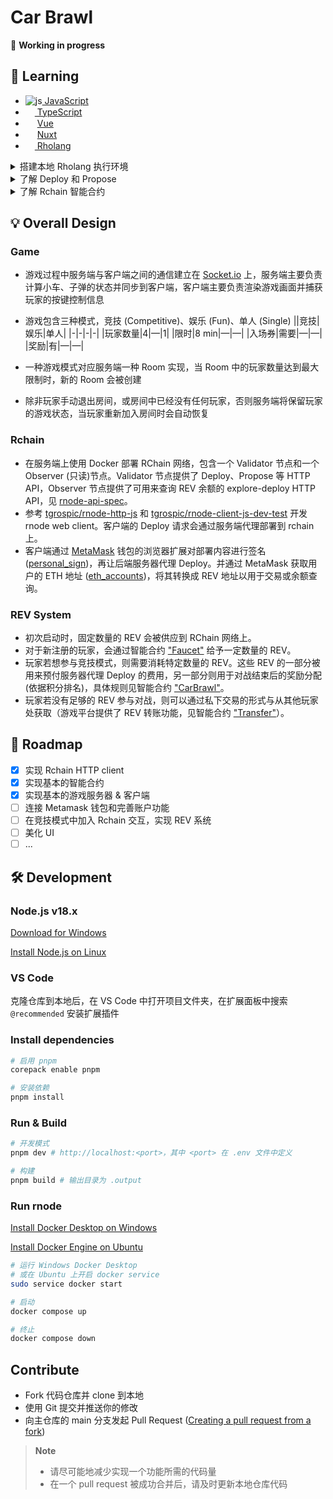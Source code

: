 # Car Brawl

🚧 **Working in progress**

## 📖 Learning

<ul>
  <li><img src="https://i.ibb.co/Qcs9FJD/js.png" alt="js" border="0"><a href="https://zh.javascript.info/"> JavaScript</a></li>
  <li><img src="https://www.typescriptlang.org/favicon-32x32.png?v=8944a05a8b601855de116c8a56d3b3ae" width=15><a href="https://www.typescriptlang.org/docs/"> TypeScript</a></li>
  <li><img src="https://cn.vuejs.org/logo.svg" width=15> <a href='https://cn.vuejs.org/guide/introduction.html'>Vue</a></li>
  <li><img src="https://img.icons8.com/?size=256&id=nvrsJYs7j9Vb&format=png" width=15> <a href="https://nuxt.com/docs/getting-started/introduction">Nuxt</a></li>
  <li><img width=15 src="https://s2.coinmarketcap.com/static/img/coins/64x64/2021.png"/><a href="https://github.com/JoshOrndorff/LearnRholangByExample/blob/master/README_CN.md"> Rholang</a></li>
</ul>

<details>
  <summary>搭建本地 Rholang 执行环境</summary>
  <div>
    <h4>方法一：</h4>
      <ol>
        <li>在 Windows 上安装 <a href="https://docs.docker.com/desktop/install/windows-install/">Docker</a> 并打开</li>
        <li>打开 VS Code 安装 Rholang 扩展</li>
        <li>在扩展设置中打开 Enable Docker，在 Rnode Docker Image 中输入 <code>rchain/rnode:v0.12.8</code></li>
        <li>打开 .rho 文件，Ctrl+S 保存，便可以在输出面板 [Rholang] 中看到执行结果
      </ol>
  </div>
  <div>
    <h4>方法二：</h4>
      <ol>
        <li>在 Windows 上安装 <a href="https://docs.docker.com/desktop/install/windows-install/">Docker</a> 并打开</li>
        <li>拉取 rnode 镜像 <code>docker pull rchain/rnode:v0.12.8</code></li>
        <li>创建 docker network <code>docker network create rnode-net</code></li>
        <li>运行 rnode 节点 <code>docker run -u root -it --rm --network rnode-net --name rnode -v "%cd%/":/data rchain/rnode:v0.12.8 run -s</code>，在当前终端中会显示 rnode 日志</li>
        <li>新建一个终端，创建命令别名 <code>doskey rnode=docker exec rnode /opt/docker/bin/rnode $*</code></li>
        <li>执行 .rho 文件 <code>rnode eval "file_path"</code> (路径格式：假如当前目录有个 hello.rho 文件，那么应该执行 <code>rnode eval /data/hello.rho</code>)</li>
        <li>在显示 rnode 日志的终端中可以看到执行结果</li>
      </ol>
    注意：<code>docker run</code> 命令创建的容器是一次性的，在运行命令的终端中按下 <code>Ctrl+C</code> 可以停止并删除容器。需要再次运行 rnode 时，先打开 Docker Desktop 应用，然后从第 4 步骤开始即可
  </div>
</details>

<details>
  <summary>了解 Deploy 和 Propose</summary>
  <ul>
    <li>可以将 Rholang 写的代码程序部署 (Deploy) 到 RChain 上运行</li>
    <li>要想执行 Deploy，部署者需要对部署的内容进行签名，且必须为所消耗的计算资源支付一定的费用</li>
    <li>任何拥有有效身份信息的人都可以成为部署者，这个身份信息一般指一对私钥和公钥</li>
    <li>在执行 Deploy 后，代码程序还没有被真正放到 RChain 区块链的区块上</li>
    <li>还需要一个验证者 (Validator) 节点 (RNode) 验证其有效性，然后由这个节点执行区块提议 (Propose)</li>
    <li>节点网络上的其他验证者接收到这个提议并达成共识之后，新区块才会被创建，代码程序才会被有效执行</li>
  <ul>
</details>

<details>
  <summary>了解 Rchain 智能合约</summary>
  <ul>
    <li>部署到区块上的 Rholang 代码程序可以定义合约 (contract)，rchain 的 contract 可以理解成一个“函数”</li>
    <li>在 contract 中可以定义和操纵表示状态的“变量”，可以创建子“函数”并根据条件执行</li>
    <li>部署的 contract 是公开的，任何部署者只需要获得 contract name 就可以在部署的代码中执行这个合约
  <ul>
</details>

## 💡 Overall Design

### Game

-   游戏过程中服务端与客户端之间的通信建立在 [Socket.io](https://socket.io/) 上，服务端主要负责计算小车、子弹的状态并同步到客户端，客户端主要负责渲染游戏画面并捕获玩家的按键控制信息
-   游戏包含三种模式，竞技 (Competitive)、娱乐 (Fun)、单人 (Single)
    ||竞技|娱乐|单人|
    |-|-|-|-|
    |玩家数量|4|—|1|
    |限时|8 min|—|—|
    |入场券|需要|—|—|
    |奖励|有|—|—|

-   一种游戏模式对应服务端一种 Room 实现，当 Room 中的玩家数量达到最大限制时，新的 Room 会被创建
-   除非玩家手动退出房间，或房间中已经没有任何玩家，否则服务端将保留玩家的游戏状态，当玩家重新加入房间时会自动恢复

### Rchain

-   在服务端上使用 Docker 部署 RChain 网络，包含一个 Validator 节点和一个 Observer (只读)节点。Validator 节点提供了 Deploy、Propose 等 HTTP API，Observer 节点提供了可用来查询 REV 余额的 explore-deploy HTTP API，见 [rnode-api-spec](https://web.archive.org/web/20210120073115/https://developer.rchain.coop/rnode-api)。
-   参考 [tgrospic/rnode-http-js](https://github.com/tgrospic/rnode-http-js) 和 [tgrospic/rnode-client-js-dev-test](https://github.com/tgrospic/rnode-client-js-dev-test) 开发 rnode web client。客户端的 Deploy 请求会通过服务端代理部署到 rchain 上。
-   客户端通过 [MetaMask](https://metamask.io/) 钱包的浏览器扩展对部署内容进行签名 ([personal_sign](https://docs.metamask.io/wallet/reference/personal_sign/))，再让后端服务器代理 Deploy。并通过 MetaMask 获取用户的 ETH 地址 ([eth_accounts](https://docs.metamask.io/wallet/reference/eth_accounts/))，将其转换成 REV 地址以用于交易或余额查询。

### REV System

-   初次启动时，固定数量的 REV 会被供应到 RChain 网络上。
-   对于新注册的玩家，会通过智能合约 ["Faucet"](./contracts/faucet.rho) 给予一定数量的 REV。
-   玩家若想参与竞技模式，则需要消耗特定数量的 REV。这些 REV 的一部分被用来预付服务器代理 Deploy 的费用，另一部分则用于对战结束后的奖励分配 (依据积分排名)，具体规则见智能合约 ["CarBrawl"](./contracts/game.rho)。
-   玩家若没有足够的 REV 参与对战，则可以通过私下交易的形式与从其他玩家处获取（游戏平台提供了 REV 转账功能，见智能合约 ["Transfer"](./contracts/transfer.rho)）。

## 🚩 Roadmap
- [x] 实现 Rchain HTTP client
- [x] 实现基本的智能合约
- [x] 实现基本的游戏服务器 & 客户端
- [ ] 连接 Metamask 钱包和完善账户功能
- [ ] 在竞技模式中加入 Rchain 交互，实现 REV 系统
- [ ] 美化 UI
- [ ] ...

## 🛠️ Development

### Node.js v18.x

[Download for Windows](https://nodejs.org/en)

[Install Node.js on Linux](https://github.com/nodesource/distributions#installation-instructions)


### VS Code

克隆仓库到本地后，在 VS Code 中打开项目文件夹，在扩展面板中搜索 `@recommended` 安装扩展插件

### Install dependencies

```bash
# 启用 pnpm
corepack enable pnpm

# 安装依赖
pnpm install
```

### Run & Build
```bash
# 开发模式
pnpm dev # http://localhost:<port>，其中 <port> 在 .env 文件中定义

# 构建
pnpm build # 输出目录为 .output
```

### Run rnode

[Install Docker Desktop on Windows](https://docs.docker.com/desktop/install/windows-install/)

[Install Docker Engine on Ubuntu](https://docs.docker.com/engine/install/ubuntu/)

```bash
# 运行 Windows Docker Desktop
# 或在 Ubuntu 上开启 docker service
sudo service docker start

# 启动
docker compose up

# 终止
docker compose down

```

## Contribute

- Fork 代码仓库并 clone 到本地
- 使用 Git 提交并推送你的修改
- 向主仓库的 main 分支发起 Pull Request ([Creating a pull request from a fork](https://docs.github.com/zh/pull-requests/collaborating-with-pull-requests/proposing-changes-to-your-work-with-pull-requests/creating-a-pull-request-from-a-fork))

> **Note**
> - 请尽可能地减少实现一个功能所需的代码量
> - 在一个 pull request 被成功合并后，请及时更新本地仓库代码